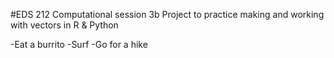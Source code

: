 #EDS 212 Computational session 3b
Project to practice making and working with vectors in R &amp; Python

-Eat a burrito 
-Surf
-Go for a hike

